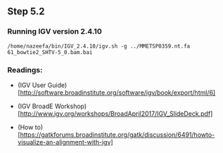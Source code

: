 ## Step 5.2

### Running IGV version 2.4.10

```
/home/nazeefa/bin/IGV_2.4.10/igv.sh -g ../MMETSP0359.nt.fa 61_bowtie2_SHTV-5_0.bam.bai
```
### Readings:

- (IGV User Guide)[http://software.broadinstitute.org/software/igv/book/export/html/6]

- (IGV BroadE Workshop)[http://www.igv.org/workshops/BroadApril2017/IGV_SlideDeck.pdf]

- (How to)[https://gatkforums.broadinstitute.org/gatk/discussion/6491/howto-visualize-an-alignment-with-igv]
